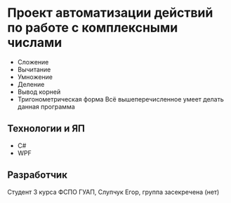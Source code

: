 # Проект автоматизации действий по работе с комплексными числами
- Сложение
- Вычитание
- Умножение
- Деление
- Вывод корней
- Тригонометрическая форма
Всё вышеперечисленное умеет делать данная программа
## Технологии и ЯП
- C#
- WPF
## Разработчик
Студент 3 курса ФСПО ГУАП, Слупчук Егор, группа засекречена (нет)
  
